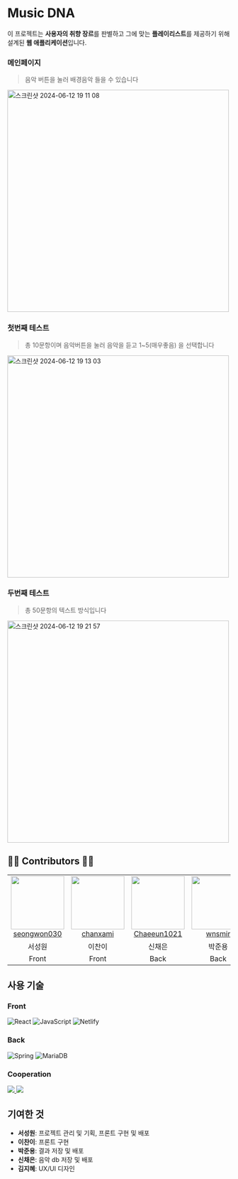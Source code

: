 # Music DNA

이 프로젝트는 **사용자의 취향 장르**를 판별하고 그에 맞는 **플레이리스트**를 제공하기 위해 설계된 **웹 애플리케이션**입니다. 
<br/>

### 메인페이지
> 음악 버튼을 눌러 배경음악 들을 수 있습니다
<img width="500" alt="스크린샷 2024-06-12 19 11 08" src="https://github.com/pknu-wap/2024_1_WEB_TEAM8/assets/105052068/8d4c1511-2427-4016-9680-2e939889370f">

### 첫번째 테스트
> 총 10문항이며 음악버튼을 눌러 음악을 듣고 1~5(매우좋음) 을 선택합니다
<img width="500" alt="스크린샷 2024-06-12 19 13 03" src="https://github.com/pknu-wap/2024_1_WEB_TEAM8/assets/105052068/6852a334-6274-45f6-84d1-6a890e6c8fd8">

### 두번째 테스트
> 총 50문항의 텍스트 방식입니다
<img width="500" alt="스크린샷 2024-06-12 19 21 57" src="https://github.com/pknu-wap/2024_1_WEB_TEAM8/assets/105052068/c889f176-edc4-4f37-b8f4-cb60e6d3ef4a">

## 👨‍💻 Contributors 👩‍💻

<table>
  <tr>
    <td align="center">
      <a href="https://github.com/seongwon030" target="_blank"> 
       <img src="https://avatars.githubusercontent.com/u/105052068?v=4" width="120px;"/>   
        <br />
        <a href="" title="Code">seongwon030 </a>
    </td>
    <td align="center">
      <a href="https://github.com/chanxami" target="_blank">
        <img src="https://avatars.githubusercontent.com/u/158177151?v=4" width="120px;"/> 
        <br />
        <a href="" title="Code">chanxami </a>
    </td>
    <td align="center">
      <a href="https://github.com/Chaeeun1021" target="_blank">
        <img src="https://avatars.githubusercontent.com/u/92985089?v=4" width="120px;"/> 
        <br />
        <a href="" title="Code">Chaeeun1021 </a>
    </td>
    <td align="center">
      <a href="https://github.com/wnsmir" target="_blank">
        <img src="https://avatars.githubusercontent.com/u/163817041?v=4" width="120px;"/> 
        <br />
        <a href="" title="Code">wnsmir </a>
    </td> 
  </tr>
  <tr>
    <td align="center">서성원</td>
    <td align="center">이찬이</td>
    <td align="center">신채은</td>
    <td align="center">박준용</td>
  </tr>
    <tr>
    <td align="center">Front</td>
    <td align="center">Front</td>
    <td align="center">Back</td>
    <td align="center">Back</td>
  </tr>
</table>

## 사용 기술

### Front
<div>
<img alt="React" src ="https://img.shields.io/badge/React-61DAFB.svg?&style=for-the-badge&logo=React&logoColor=black"/>
<img alt="JavaScript" src ="https://img.shields.io/badge/JavaScriipt-F7DF1E.svg?&style=for-the-badge&logo=JavaScript&logoColor=black"/> 
<img alt="Netlify" src ="https://img.shields.io/badge/Netlify-00C7B7?style=for-the-badge&logo=netlify&logoColor=white"/></div>

### Back
<div>
<img alt="Spring" src ="https://img.shields.io/badge/Spring-6DB33F.svg?&style=for-the-badge&logo=Spring&logoColor=black"/>
<img alt="MariaDB" src ="https://img.shields.io/badge/MariaDB-003545.svg?&style=for-the-badge&logo=MariaDB&logoColor=black"/></div>

### Cooperation
<div>
<a href="https://www.notion.so/TEAM-82bbc3c1894246c9afcdb507448f6cd9" target="_blank"><img src="https://img.shields.io/badge/Notion-000000?style=for-the-badge&logo=notion&logoColor=white"/>
<a href="https://www.figma.com/design/MWk0m8IiRdCRySQzntmyIW/%EC%9D%8C%EC%95%85-mbti?node-id=0-1&t=EolFZL5pfBozHZmx-0" target="_blank"><img src="https://img.shields.io/badge/Figma-F24E1E?style=for-the-badge&logo=figma&logoColor=white"/>
</a></div>

## 기여한 것
- **서성원**: 프로젝트 관리 및 기획, 프론트 구현 및 배포
- **이찬이**: 프론트 구현
- **박준용**: 결과 저장 및 배포
- **신채은**: 음악 db 저장 및 배포
- **김지혜**: UX/UI 디자인

